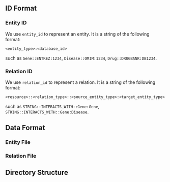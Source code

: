## ID Format

### Entity ID

We use `entity_id` to represent an entity. It is a string of the following format:

```
<entity_type>:<database_id>
```

such as `Gene::ENTREZ:1234`, `Disease::OMIM:1234`, `Drug::DRUGBANK:DB1234`.

### Relation ID

We use `relation_id` to represent a relation. It is a string of the following format:

```
<resource>::<relation_type>::<source_entity_type>:<target_entity_type>
```

such as `STRING::INTERACTS_WITH::Gene:Gene`, `STRING::INTERACTS_WITH::Gene:Disease`.

## Data Format

### Entity File

### Relation File

## Directory Structure